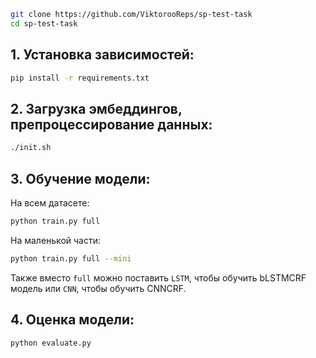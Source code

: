 ```bash
git clone https://github.com/ViktorooReps/sp-test-task
cd sp-test-task
```

## 1. Установка зависимостей:
```bash
pip install -r requirements.txt
```

## 2. Загрузка эмбеддингов, препроцессирование данных:
```bash
./init.sh
```

## 3. Обучение модели:
На всем датасете:
```bash
python train.py full
```
На маленькой части:
```bash
python train.py full --mini
```
Также вместо `full` можно поставить `LSTM`, чтобы обучить bLSTMCRF модель или `CNN`, чтобы обучить CNNCRF.

## 4. Оценка модели:
```bash
python evaluate.py
```
